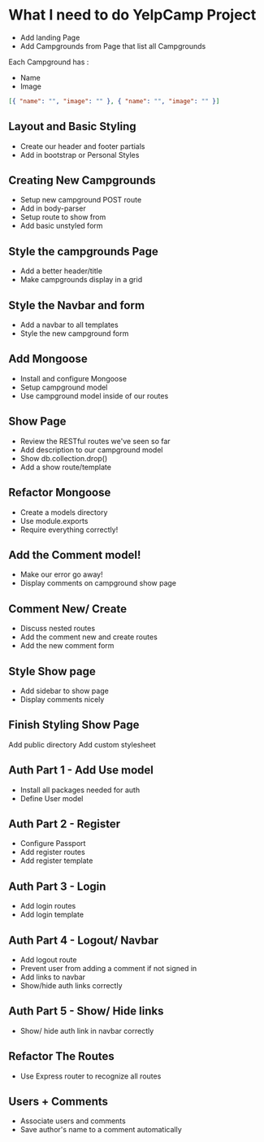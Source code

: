 # What I need to do YelpCamp Project

* Add landing Page
* Add Campgrounds from Page that list all Campgrounds

Each Campground has :

* Name
* Image

```json
[{ "name": "", "image": "" }, { "name": "", "image": "" }]
```

## Layout and Basic Styling

* Create our header and footer partials
* Add in bootstrap or Personal Styles

## Creating New Campgrounds

* Setup new campground POST route
* Add in body-parser
* Setup route to show from
* Add basic unstyled form

## Style the campgrounds Page

* Add a better header/title
* Make campgrounds display in a grid

## Style the Navbar and form

* Add a navbar to all templates
* Style the new campground form

## Add Mongoose

* Install and configure Mongoose
* Setup campground model
* Use campground model inside of our routes

## Show Page

* Review the RESTful routes we've seen so far
* Add description to our campground model
* Show db.collection.drop()
* Add a show route/template

## Refactor Mongoose

* Create a models directory
* Use module.exports
* Require everything correctly!

## Add the Comment model!

* Make our error go away!
* Display comments on campground show page

## Comment New/ Create

* Discuss nested routes
* Add the comment new and create routes
* Add the new comment form

## Style Show page

* Add sidebar to show page
* Display comments nicely

## Finish Styling Show Page

Add public directory
Add custom stylesheet

## Auth Part 1 - Add Use model

* Install all packages needed for auth
* Define User model

## Auth Part 2 - Register

* Configure Passport
* Add register routes
* Add register template

## Auth Part 3 - Login

* Add login routes
* Add login template

## Auth Part 4 - Logout/ Navbar

* Add logout route
* Prevent user from adding a comment if not signed in
* Add links to navbar
* Show/hide auth links correctly

## Auth Part 5 - Show/ Hide links

* Show/ hide auth link in navbar correctly

## Refactor The Routes

* Use Express router to recognize all routes

## Users + Comments

* Associate users and comments
* Save author's name to a comment automatically